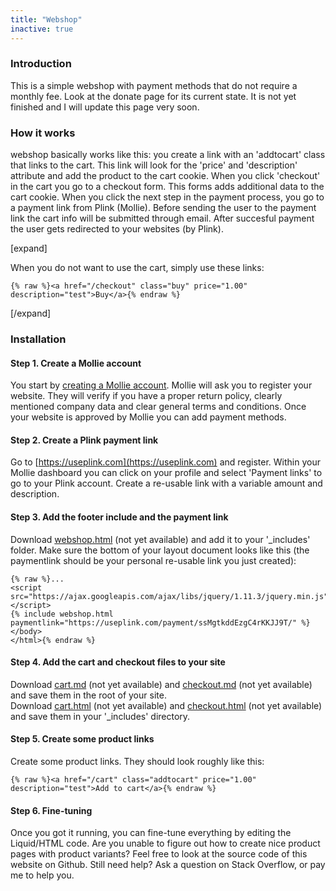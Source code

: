 ```yaml
---
title: "Webshop"
inactive: true
---
```


### Introduction

This is a simple webshop with payment methods that do not require a monthly fee. Look at the donate page for its current state. It is not yet finished and I will update this page very soon.

### How it works
 webshop basically works like this: you create a link with an 'addtocart' class that links to the cart. This link will look for the 'price' and 'description' attribute and add the product to the cart cookie. When you click 'checkout' in the cart you go to a checkout form. This forms adds additional data to the cart cookie. When you click the next step in the payment process, you go to a payment link from Plink (Mollie). Before sending the user to the payment link the cart info will be submitted through email. After succesful payment the user gets redirected to your websites (by Plink). 

[expand]

When you do not want to use the cart, simply use these links:

```
{% raw %}<a href="/checkout" class="buy" price="1.00" description="test">Buy</a>{% endraw %}
```

[/expand]

### Installation

#### Step 1. Create a Mollie account

You start by [creating a Mollie account](https://www.mollie.com). Mollie will ask you to register your website. They will verify if you have a proper return policy, clearly mentioned company data and clear general terms and conditions. Once your website is approved by Mollie you can add payment methods.

#### Step 2. Create a Plink payment link

Go to [https://useplink.com](https://useplink.com) and register. Within your Mollie dashboard you can click on your profile and select 'Payment links' to go to your Plink account. Create a re-usable link with a variable amount and description.

#### Step 3. Add the footer include and the payment link

Download [webshop.html](#) (not yet available) and add it to your '_includes' folder. Make sure the bottom of your layout document looks like this (the paymentlink should be your personal re-usable link you just created):

```
{% raw %}...
<script src="https://ajax.googleapis.com/ajax/libs/jquery/1.11.3/jquery.min.js"></script>
{% include webshop.html paymentlink="https://useplink.com/payment/ssMgtkddEzgC4rKKJJ9T/" %}
</body>
</html>{% endraw %}
```

#### Step 4. Add the cart and checkout files to your site

Download [cart.md](#) (not yet available) and [checkout.md](#) (not yet available) and save them in the root of your site.<br />
Download [cart.html](#) (not yet available) and [checkout.html](#) (not yet available) and save them in your '_includes' directory.

#### Step 5. Create some product links

Create some product links. They should look roughly like this:

```
{% raw %}<a href="/cart" class="addtocart" price="1.00" description="test">Add to cart</a>{% endraw %}
```

#### Step 6. Fine-tuning

Once you got it running, you can fine-tune everything by editing the Liquid/HTML code. Are you unable to figure out how to create nice product pages with product variants? Feel free to look at the source code of this website on Github. Still need help? Ask a question on Stack Overflow, or pay me to help you.